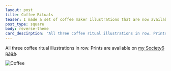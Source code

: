 ```yaml
---
layout: post
title: Coffee Rituals
teaser: I made a set of coffee maker illustrations that are now available for purchase.
post_type: square
body: reverse-theme
card_descirption: "All three coffee ritual illustrations in row. Prints are available on my Society6 page."
---
```

All three coffee ritual illustrations in row. Prints are available on [my Society6 page](https://society6.com/levimcg/collection/coffee).

![Coffee](http://static.levimcg.com/notes/coffee/coffee-3up--small.png)
